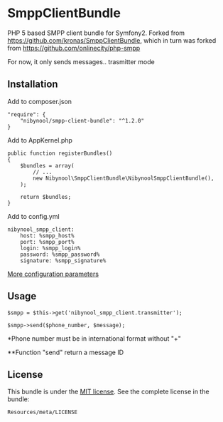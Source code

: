 SmppClientBundle
================

PHP 5 based SMPP client bundle for Symfony2. Forked from https://github.com/kronas/SmppClientBundle, which in turn was forked from https://github.com/onlinecity/php-smpp

For now, it only sends messages.. trasmitter mode

Installation
------------
Add to composer.json

    "require": {
        "nibynool/smpp-client-bundle": "^1.2.0"
    }

Add to AppKernel.php

    public function registerBundles()
    {
        $bundles = array(
            // ...
            new Nibynool\SmppClientBundle\NibynoolSmppClientBundle(),
        );

        return $bundles;
    }

Add to config.yml

    nibynool_smpp_client:
        host: %smpp_host%
        port: %smpp_port%
        login: %smpp_login%
        password: %smpp_password%
        signature: %smpp_signature%

[More configuration parameters](https://github.com/nibynool/SmppClientBundle/blob/master/Resources/doc/configuration.md)

Usage
-----

    $smpp = $this->get('nibynool_smpp_client.transmitter');

    $smpp->send($phone_number, $message);

*Phone number must be in international format without "+"

**Function "send" return a message ID

License
-------

This bundle is under the [MIT license](https://github.com/nibynool/SmppClientBundle/blob/master/Resources/meta/LICENSE). See the complete license in the bundle:

    Resources/meta/LICENSE
